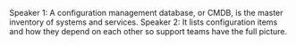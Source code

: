 Speaker 1: A configuration management database, or CMDB, is the master inventory of systems and services.
Speaker 2: It lists configuration items and how they depend on each other so support teams have the full picture.
